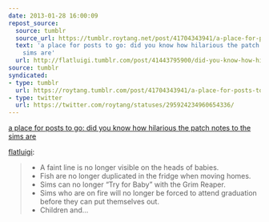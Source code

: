 ```yaml
---
date: 2013-01-28 16:00:09
repost_source:
  source: tumblr
  source_url: https://tumblr.roytang.net/post/41704343941/a-place-for-posts-to-go-did-you-know-how
  text: 'a place for posts to go: did you know how hilarious the patch notes to the
    sims are'
  url: http://flatluigi.tumblr.com/post/41443795900/did-you-know-how-hilarious-the-patch-notes-to-the-sims
source: tumblr
syndicated:
- type: tumblr
  url: https://roytang.tumblr.com/post/41704343941/a-place-for-posts-to-go-did-you-know-how
- type: twitter
  url: https://twitter.com/roytang/statuses/295924234960654336/
---
```


[a place for posts to go: did you know how hilarious the patch notes to the sims are](http://flatluigi.tumblr.com/post/41443795900/did-you-know-how-hilarious-the-patch-notes-to-the-sims)

<p><a href="http://flatluigi.tumblr.com/post/41443795900/did-you-know-how-hilarious-the-patch-notes-to-the-sims" class="tumblr_blog">flatluigi</a>:</p>

<blockquote>

<ul><li>A faint line is no longer visible on the heads of babies.</li>
<li>Fish are no longer duplicated in the fridge when moving homes.</li>
<li>Sims can no longer “Try for Baby” with the Grim Reaper.</li>
<li>Sims who are on fire will no longer be forced to attend graduation before they can put themselves out.</li>
<li>Children and&hellip;</li></ul></blockquote>

<p></p>